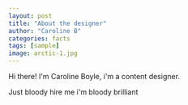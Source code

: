 ```yaml
---
layout: post
title: "About the designer"
author: "Caroline B"
categories: facts
tags: [sample]
image: arctic-1.jpg
---
```


Hi there! I'm Caroline Boyle, i'm a content designer. 

Just bloody hire me i'm bloody brilliant
